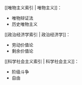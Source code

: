 
[[唯物主义索引 | 唯物主义]]：
* 唯物辩证法
* 历史唯物主义

[[政治经济学索引 | 政治经济学]]：
* 劳动价值论
* 剩余价值论

[[科学社会主义索引 | 科学社会主义]]：
* 阶级斗争
* 自由